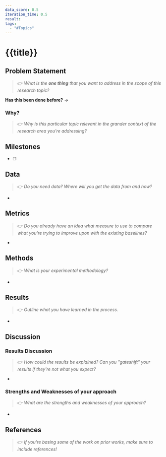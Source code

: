 ```yaml
---
data_score: 0.5
iteration_time: 0.5
result: 
tags:
  - "#Topics"
---
```


# {{title}}

## Problem Statement

> 👉 _What is the **one thing** that you want to address in the scope of this research topic?_

> 

**Has this been done before?** -> 

### Why?

> 👉 _Why is this particular topic relevant in the grander context of the research area you're addressing?_

> 

## Milestones

- [ ] 

## Data

> 👉 _Do you need data? Where will you get the data from and how?_

- 

## Metrics

> 👉 _Do you already have an idea what measure to use to compare what you're trying to improve upon with the existing baselines?_

- 

## Methods

> 👉 _What is your experimental methodology?_

- 

## Results

> 👉 _Outline what you have learned in the process._

- 

## Discussion

### Results Discussion

> 👉 _How could the results be explained? Can you "gateshift" your results if they're not what you expect?_

- 

### Strengths and Weaknesses of your approach

> 👉 _What are the strengths and weaknesses of your approach?_

- 

## References

> 👉 _If you're basing some of the work on prior works, make sure to include references!_
